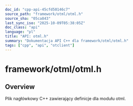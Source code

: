 ```yaml
---
doc_id: "cpp-api-45cfd50146c7"
source_path: "framework/otml/otml.h"
source_sha: "05ca843"
last_sync_iso: "2025-10-09T05:38:05Z"
doc_class: "api"
language: "pl"
title: "API: otml.h"
summary: "Dokumentacja API C++ dla framework/otml/otml.h"
tags: ["cpp", "api", "otclient"]
---
```


# framework/otml/otml.h

## Overview

Plik nagłówkowy C++ zawierający definicje dla modułu otml.
